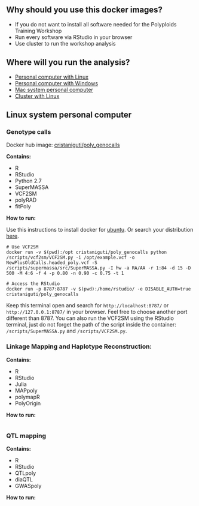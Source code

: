 ## Why should you use this docker images?

* If you do not want to install all software needed for the Polyploids Training Workshop
* Run every software via RStudio in your browser
* Use cluster to run the workshop analysis

## Where will you run the analysis?

* [Personal computer with Linux](#linux-system-personal-computer)
* [Personal computer with Windows]()
* [Mac system personal computer]()
* [Cluster with Linux]()

## Linux system personal computer

### Genotype calls 

Docker hub image: [cristaniguti/poly_genocalls](https://hub.docker.com/repository/docker/cristaniguti/poly_genocalls)

**Contains:**

* R
* RStudio
* Python 2.7
* SuperMASSA
* VCF2SM
* polyRAD
* fitPoly

**How to run:**

Use this instructions to install docker for [ubuntu](https://docs.docker.com/engine/install/ubuntu/). Or search your distribution [here](https://docs.docker.com/engine/install/).

```{bash, eval=FALSE}
# Use VCF2SM
docker run -v $(pwd):/opt cristaniguti/poly_genocalls python /scripts/vcf2sm/VCF2SM.py -i /opt/example.vcf -o NewPlusOldCalls.headed_poly.vcf -S /scripts/supermassa/src/SuperMASSA.py -I hw -a RA/AA -r 1:84 -d 15 -D 500 -M 4:6 -f 4 -p 0.80 -n 0.90 -c 0.75 -t 1

# Access the RStudio
docker run -p 8787:8787 -v $(pwd):/home/rstudio/ -e DISABLE_AUTH=true cristaniguti/poly_genocalls
```

Keep this terminal open and search for `http://localhost:8787/` or `http://127.0.0.1:8787/` in your browser. Feel free to choose another port different than 8787. You can also run the VCF2SM using the RStudio terminal, just do not forget the path of the script inside the container: `/scripts/SuperMASSA.py` and `/scripts/VCF2SM.py`.

### Linkage Mapping and Haplotype Reconstruction:

**Contains:**

* R
* RStudio
* Julia
* MAPpoly
* polymapR
* PolyOrigin

**How to run:**

```{bash, eval=FALSE}

```

### QTL mapping

**Contains:**

* R
* RStudio
* QTLpoly
* diaQTL
* GWASpoly

**How to run:**

```{bash, eval=FALSE}

```